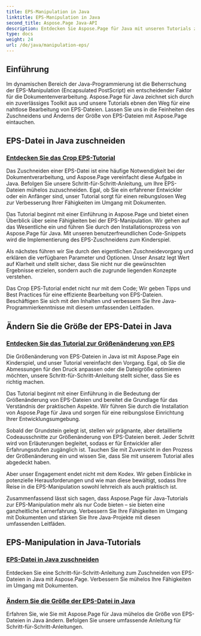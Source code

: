 ```yaml
---
title: EPS-Manipulation in Java
linktitle: EPS-Manipulation in Java
second_title: Aspose.Page Java-API
description: Entdecken Sie Aspose.Page für Java mit unseren Tutorials zur EPS-Manipulation. Mit Schritt-für-Schritt-Anleitungen können Sie EPS-Dateien mühelos zuschneiden und ihre Größe ändern und so Ihre Dokumentkenntnisse verbessern.
type: docs
weight: 24
url: /de/java/manipulation-eps/
---
```


## Einführung

Im dynamischen Bereich der Java-Programmierung ist die Beherrschung der EPS-Manipulation (Encapsulated PostScript) ein entscheidender Faktor für die Dokumentenverarbeitung. Aspose.Page für Java zeichnet sich durch ein zuverlässiges Toolkit aus und unsere Tutorials ebnen den Weg für eine nahtlose Bearbeitung von EPS-Dateien. Lassen Sie uns in die Feinheiten des Zuschneidens und Änderns der Größe von EPS-Dateien mit Aspose.Page eintauchen.

## EPS-Datei in Java zuschneiden

### [Entdecken Sie das Crop EPS-Tutorial](./crop/)

Das Zuschneiden einer EPS-Datei ist eine häufige Notwendigkeit bei der Dokumentverarbeitung, und Aspose.Page vereinfacht diese Aufgabe in Java. Befolgen Sie unsere Schritt-für-Schritt-Anleitung, um Ihre EPS-Dateien mühelos zuzuschneiden. Egal, ob Sie ein erfahrener Entwickler oder ein Anfänger sind, unser Tutorial sorgt für einen reibungslosen Weg zur Verbesserung Ihrer Fähigkeiten im Umgang mit Dokumenten.

Das Tutorial beginnt mit einer Einführung in Aspose.Page und bietet einen Überblick über seine Fähigkeiten bei der EPS-Manipulation. Wir gehen auf das Wesentliche ein und führen Sie durch den Installationsprozess von Aspose.Page für Java. Mit unseren benutzerfreundlichen Code-Snippets wird die Implementierung des EPS-Zuschneidens zum Kinderspiel.

Als nächstes führen wir Sie durch den eigentlichen Zuschneidevorgang und erklären die verfügbaren Parameter und Optionen. Unser Ansatz legt Wert auf Klarheit und stellt sicher, dass Sie nicht nur die gewünschten Ergebnisse erzielen, sondern auch die zugrunde liegenden Konzepte verstehen.

Das Crop EPS-Tutorial endet nicht nur mit dem Code; Wir geben Tipps und Best Practices für eine effiziente Bearbeitung von EPS-Dateien. Beschäftigen Sie sich mit den Inhalten und verbessern Sie Ihre Java-Programmierkenntnisse mit diesem umfassenden Leitfaden.

## Ändern Sie die Größe der EPS-Datei in Java

### [Entdecken Sie das Tutorial zur Größenänderung von EPS](./resize/)

Die Größenänderung von EPS-Dateien in Java ist mit Aspose.Page ein Kinderspiel, und unser Tutorial vereinfacht den Vorgang. Egal, ob Sie die Abmessungen für den Druck anpassen oder die Dateigröße optimieren möchten, unsere Schritt-für-Schritt-Anleitung stellt sicher, dass Sie es richtig machen.

Das Tutorial beginnt mit einer Einführung in die Bedeutung der Größenänderung von EPS-Dateien und bereitet die Grundlage für das Verständnis der praktischen Aspekte. Wir führen Sie durch die Installation von Aspose.Page für Java und sorgen für eine reibungslose Einrichtung Ihrer Entwicklungsumgebung.

Sobald der Grundstein gelegt ist, stellen wir prägnante, aber detaillierte Codeausschnitte zur Größenänderung von EPS-Dateien bereit. Jeder Schritt wird von Erläuterungen begleitet, sodass er für Entwickler aller Erfahrungsstufen zugänglich ist. Tauchen Sie mit Zuversicht in den Prozess der Größenänderung ein und wissen Sie, dass Sie mit unserem Tutorial alles abgedeckt haben.

Aber unser Engagement endet nicht mit dem Kodex. Wir geben Einblicke in potenzielle Herausforderungen und wie man diese bewältigt, sodass Ihre Reise in die EPS-Manipulation sowohl lehrreich als auch praktisch ist.

Zusammenfassend lässt sich sagen, dass Aspose.Page für Java-Tutorials zur EPS-Manipulation mehr als nur Code bieten – sie bieten eine ganzheitliche Lernerfahrung. Verbessern Sie Ihre Fähigkeiten im Umgang mit Dokumenten und stärken Sie Ihre Java-Projekte mit diesen umfassenden Leitfäden.
## EPS-Manipulation in Java-Tutorials
### [EPS-Datei in Java zuschneiden](./crop/)
Entdecken Sie eine Schritt-für-Schritt-Anleitung zum Zuschneiden von EPS-Dateien in Java mit Aspose.Page. Verbessern Sie mühelos Ihre Fähigkeiten im Umgang mit Dokumenten. 
### [Ändern Sie die Größe der EPS-Datei in Java](./resize/)
Erfahren Sie, wie Sie mit Aspose.Page für Java mühelos die Größe von EPS-Dateien in Java ändern. Befolgen Sie unsere umfassende Anleitung für Schritt-für-Schritt-Anleitungen.
